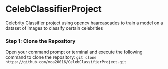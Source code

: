 # CelebClassifierProject
Celebrity Classifier project using opencv haarcascades to train a model on a dataset of images to classify certain celebrities

### Step 1: Clone the Repository
Open your command prompt or terminal and execute the following command to clone the repository:
```git clone https://github.com/moa20016/CelebClassifierProject.git```
